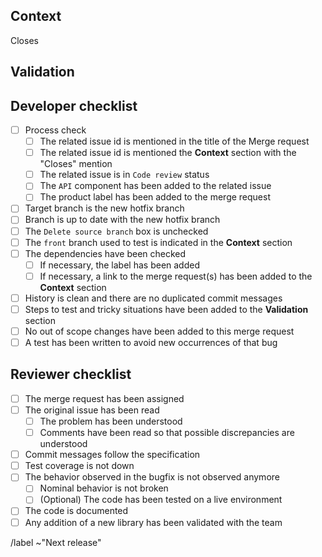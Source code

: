 <!-- This template is only used for hotfixes -->

## Context

Closes <!-- add issue id here -->

<!-- Mention the front branch that should be used to test if it is not develop -->

## Validation

<!-- List here the steps to test if it is not trivial, don't hesitate to add unusual cases -->

## Developer checklist

- [ ] Process check
  - [ ] The related issue id is mentioned in the title of the Merge request
  - [ ] The related issue id is mentioned the **Context** section with the "Closes" mention
  - [ ] The related issue is in `Code review` status
  - [ ] The `API` component has been added to the related issue
  - [ ] The product label has been added to the merge request
- [ ] Target branch is the new hotfix branch
- [ ] Branch is up to date with the new hotfix branch
- [ ] The `Delete source branch` box is unchecked
- [ ] The `front` branch used to test is indicated in the **Context** section
- [ ] The dependencies have been checked
  - [ ] If necessary, the label has been added
  - [ ] If necessary, a link to the merge request(s) has been added to the **Context** section
- [ ] History is clean and there are no duplicated commit messages
- [ ] Steps to test and tricky situations have been added to the **Validation** section
- [ ] No out of scope changes have been added to this merge request
- [ ] A test has been written to avoid new occurrences of that bug

## Reviewer checklist

- [ ] The merge request has been assigned
- [ ] The original issue has been read
  - [ ] The problem has been understood
  - [ ] Comments have been read so that possible discrepancies are understood
- [ ] Commit messages follow the specification
- [ ] Test coverage is not down
- [ ] The behavior observed in the bugfix is not observed anymore
  - [ ] Nominal behavior is not broken
  - [ ] (Optional) The code has been tested on a live environment
- [ ] The code is documented
- [ ] Any addition of a new library has been validated with the team

/label ~"Next release"
